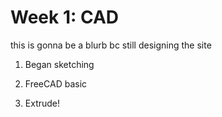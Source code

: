 # Week 1: CAD

this is gonna be a blurb bc still designing the site

1. Began sketching

2. FreeCAD basic

3. Extrude!